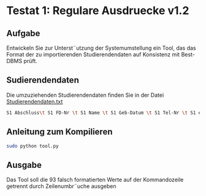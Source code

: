 # Testat 1: Regulare Ausdruecke v1.2

## Aufgabe 
Entwickeln Sie zur Unterst¨utzung der Systemumstellung ein Tool, das das Format der zu importierenden Studierendendaten auf Konsistenz mit Best-DBMS prüft.
## Sudierendendaten
Die umzuziehenden Studierendendaten finden Sie in der Datei [Studierendendaten.txt](./Studierendendaten.txt)

```bash
S1 Abschluss\t S1 FD-Nr \t S1 Name \t S1 Geb-Datum \t S1 Tel-Nr \t S1 eMail \t S1 Passwort
```

## Anleitung zum Kompilieren
```bash
sudo python tool.py
```
## Ausgabe

Das Tool soll die 93 falsch formatierten Werte auf der Kommandozeile getrennt durch Zeilenumbr¨uche ausgeben